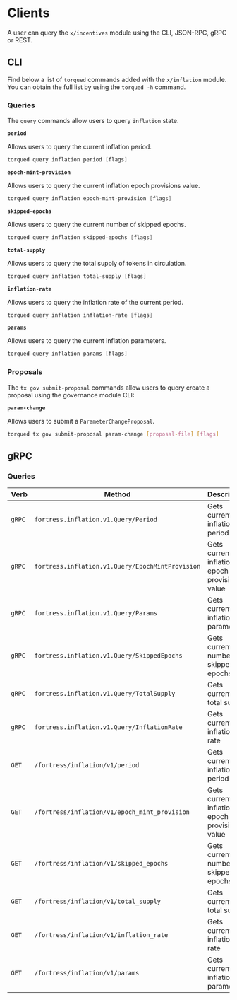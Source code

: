 <!--
order: 8
-->

# Clients

A user can query the `x/incentives` module using the CLI, JSON-RPC, gRPC or
REST.

## CLI

Find below a list of `torqued` commands added with the `x/inflation` module. You
can obtain the full list by using the `torqued -h` command.

### Queries

The `query` commands allow users to query `inflation` state.

**`period`**

Allows users to query the current inflation period.

```go
torqued query inflation period [flags]
```

**`epoch-mint-provision`**

Allows users to query the current inflation epoch provisions value.

```go
torqued query inflation epoch-mint-provision [flags]
```

**`skipped-epochs`**

Allows users to query the current number of skipped epochs.

```go
torqued query inflation skipped-epochs [flags]
```

**`total-supply`**

Allows users to query the total supply of tokens in circulation.

```go
torqued query inflation total-supply [flags]
```

**`inflation-rate`**

Allows users to query the inflation rate of the current period.

```go
torqued query inflation inflation-rate [flags]
```

**`params`**

Allows users to query the current inflation parameters.

```go
torqued query inflation params [flags]
```

### Proposals

The `tx gov submit-proposal` commands allow users to query create a proposal
using the governance module CLI:

**`param-change`**

Allows users to submit a `ParameterChangeProposal`.

```bash
torqued tx gov submit-proposal param-change [proposal-file] [flags]
```

## gRPC

### Queries

| Verb   | Method                                        | Description                                   |
| ------ | --------------------------------------------- | --------------------------------------------- |
| `gRPC` | `fortress.inflation.v1.Query/Period`             | Gets current inflation period                 |
| `gRPC` | `fortress.inflation.v1.Query/EpochMintProvision` | Gets current inflation epoch provisions value |
| `gRPC` | `fortress.inflation.v1.Query/Params`             | Gets current inflation parameters             |
| `gRPC` | `fortress.inflation.v1.Query/SkippedEpochs`      | Gets current number of skipped epochs         |
| `gRPC` | `fortress.inflation.v1.Query/TotalSupply`        | Gets current total supply                     |
| `gRPC` | `fortress.inflation.v1.Query/InflationRate`      | Gets current inflation rate                   |
| `GET`  | `/fortress/inflation/v1/period`                  | Gets current inflation period                 |
| `GET`  | `/fortress/inflation/v1/epoch_mint_provision`    | Gets current inflation epoch provisions value |
| `GET`  | `/fortress/inflation/v1/skipped_epochs`          | Gets current number of skipped epochs         |
| `GET`  | `/fortress/inflation/v1/total_supply`          | Gets current total supply                     |
| `GET`  | `/fortress/inflation/v1/inflation_rate`          | Gets current inflation rate                   |
| `GET`  | `/fortress/inflation/v1/params`                  | Gets current inflation parameters             |
